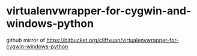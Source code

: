 virtualenvwrapper-for-cygwin-and-windows-python
===============================================

github mirror of https://bitbucket.org/cliffxuan/virtualenvwrapper-for-cygwin-windows-python